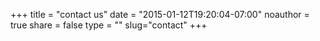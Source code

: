 +++
title = "contact us"
date = "2015-01-12T19:20:04-07:00"
noauthor = true
share = false
type = ""
slug="contact"
+++

<!-- <h1>contact us</h1> -->
